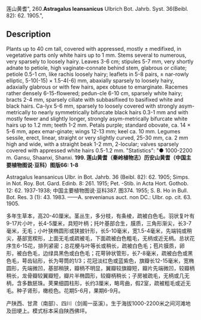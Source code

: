 莲山黄耆",
260.**Astragalus leansanicus** Ulbrich Bot. Jahrb. Syst. 36(Beibl. 82): 62. 1905.",

## Description
Plants up to 40 cm tall, covered with appressed, mostly ± medifixed, in vegetative parts only white hairs up to 1 mm. Stems several to numerous, very sparsely to loosely hairy. Leaves 3-6 cm; stipules 5-7 mm, very shortly adnate to petiole, high vaginate-connate behind stem, glabrous or ciliate; petiole 0.5-1 cm, like rachis loosely hairy; leaflets in 5-8 pairs, ± nar-rowly elliptic, 5-10(-15) × 1.5-4(-6) mm, abaxially sparsely to loosely hairy, adaxially glabrous or with few hairs, apex obtuse to emarginate. Racemes rather densely 6-15-flowered; pedun-cle 6-10 cm, sparsely white hairy; bracts 2-4 mm, sparsely ciliate with subbasifixed to basifixed white and black hairs. Ca-lyx 5-6 mm, sparsely to loosely covered with strongly asym-metrically to nearly symmetrically bifurcate black hairs 0.3-1 mm and with mostly fewer and slightly longer, strongly asym-metrically bifurcate white hairs up to 1.2 mm; teeth 1-2 mm. Petals purple; standard obovate, ca. 14 × 5-6 mm, apex emar-ginate; wings 12-13 mm; keel ca. 10 mm. Legumes sessile, erect, linear, straight or very slightly curved, 25-30 mm, ca. 2 mm high and wide, with a straight beak 1-2 mm, 2-locular; valves sparsely covered with appressed white hairs 0.5-1.2 mm.
  "Statistics": "● 1000-2200 m. Gansu, Shaanxi, Shanxi.
**199. 莲山黄耆（秦岭植物志）历安山黄耆（中国主要植物图说·豆科）图版66: 1-8**

Astragalus leansanicus Ulbr. in Bot. Jahrb. 36 (Beibl. 82): 62. 1905; Simps. in Not. Roy. Bot. Gard. Edinb. 8: 261. 1915; Pet. -Stib. in Acta Hort. Gothob. 12: 62. 1937-1938; 中国主要植物图说·豆科387. 图374. 1955; S. B. Ho in Bull. Bot. Res. 3 (1): 43. 1983. ——A. srevenianus auct. non DC.: Ulbr. op. cit. 63. 1905.

多年生草本，高20-40厘米。茎丛生，多分枝，有条棱，疏被白色毛。羽状复叶有9-17片小叶，长4-5厘米，具短叶柄；托叶基部合生，膜质，三角形渐尖，长3-7毫米，无毛；小叶狭椭圆形或狭披针形，长5-10毫米，宽1.5-4毫米，先端钝或稍尖，基部宽楔形，上面无毛或疏被毛，下面疏被白色粗毛，无柄或近无柄。总状花序生6-15花，排列紧密；总花梗与叶等长或稍长，疏被白色毛；苞片膜质，卵形，被白色毛，边绿具黑色或白色毛；花萼钟状管形，长7-8毫米，疏被白色或黑色毛，萼齿钻形，长为萼筒的1/3；花冠淡红色或蓝紫色，旗瓣长12-15毫米，宽椭圆形，先端微凹，基部稍狭，瓣柄不明显，翼瓣较旗瓣短，瓣片先端微凹，较瓣柄稍长，龙骨瓣较翼瓣短，瓣片半椭圆形，较瓣柄稍长；子房被疏毛，无柄或几无柄，含多数胚珠。荚果细圆柱形，长约3厘米，略弯曲，假2室，疏被粗毛或近无毛。种子肾形，橄榄色。花期5-6月，果期6-9月。

产陕西、甘肃（南部）、四川（剑阁一巫溪）。生于海拔1000-2200米之间河滩地及田埂上。模式标本采自陕西佛坪。
